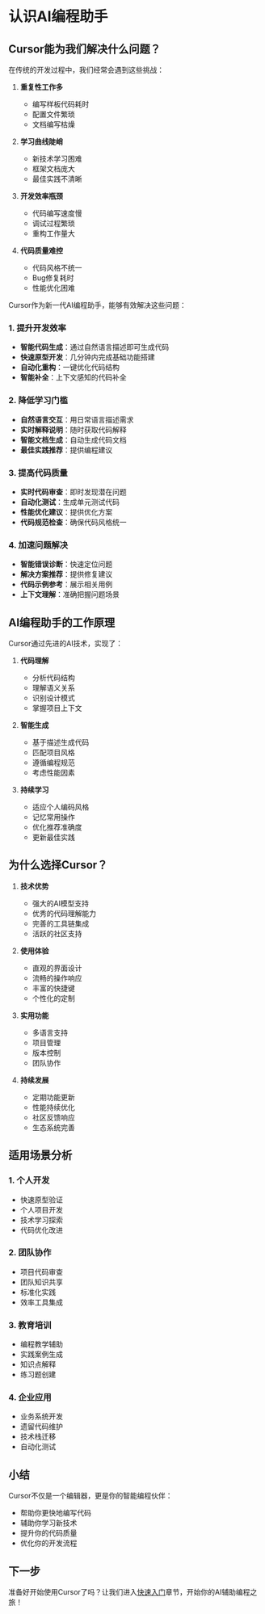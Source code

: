 # 认识AI编程助手

## Cursor能为我们解决什么问题？

在传统的开发过程中，我们经常会遇到这些挑战：

1. **重复性工作多**
   - 编写样板代码耗时
   - 配置文件繁琐
   - 文档编写枯燥

2. **学习曲线陡峭**
   - 新技术学习困难
   - 框架文档庞大
   - 最佳实践不清晰

3. **开发效率瓶颈**
   - 代码编写速度慢
   - 调试过程繁琐
   - 重构工作量大

4. **代码质量难控**
   - 代码风格不统一
   - Bug修复耗时
   - 性能优化困难

Cursor作为新一代AI编程助手，能够有效解决这些问题：

### 1. 提升开发效率
- **智能代码生成**：通过自然语言描述即可生成代码
- **快速原型开发**：几分钟内完成基础功能搭建
- **自动化重构**：一键优化代码结构
- **智能补全**：上下文感知的代码补全

### 2. 降低学习门槛
- **自然语言交互**：用日常语言描述需求
- **实时解释说明**：随时获取代码解释
- **智能文档生成**：自动生成代码文档
- **最佳实践推荐**：提供编程建议

### 3. 提高代码质量
- **实时代码审查**：即时发现潜在问题
- **自动化测试**：生成单元测试代码
- **性能优化建议**：提供优化方案
- **代码规范检查**：确保代码风格统一

### 4. 加速问题解决
- **智能错误诊断**：快速定位问题
- **解决方案推荐**：提供修复建议
- **代码示例参考**：展示相关用例
- **上下文理解**：准确把握问题场景

## AI编程助手的工作原理

Cursor通过先进的AI技术，实现了：

1. **代码理解**
   - 分析代码结构
   - 理解语义关系
   - 识别设计模式
   - 掌握项目上下文

2. **智能生成**
   - 基于描述生成代码
   - 匹配项目风格
   - 遵循编程规范
   - 考虑性能因素

3. **持续学习**
   - 适应个人编码风格
   - 记忆常用操作
   - 优化推荐准确度
   - 更新最佳实践

## 为什么选择Cursor？

1. **技术优势**
   - 强大的AI模型支持
   - 优秀的代码理解能力
   - 完善的工具链集成
   - 活跃的社区支持

2. **使用体验**
   - 直观的界面设计
   - 流畅的操作响应
   - 丰富的快捷键
   - 个性化的定制

3. **实用功能**
   - 多语言支持
   - 项目管理
   - 版本控制
   - 团队协作

4. **持续发展**
   - 定期功能更新
   - 性能持续优化
   - 社区反馈响应
   - 生态系统完善

## 适用场景分析

### 1. 个人开发
- 快速原型验证
- 个人项目开发
- 技术学习探索
- 代码优化改进

### 2. 团队协作
- 项目代码审查
- 团队知识共享
- 标准化实践
- 效率工具集成

### 3. 教育培训
- 编程教学辅助
- 实践案例生成
- 知识点解释
- 练习题创建

### 4. 企业应用
- 业务系统开发
- 遗留代码维护
- 技术栈迁移
- 自动化测试

## 小结

Cursor不仅是一个编辑器，更是你的智能编程伙伴：
- 帮助你更快地编写代码
- 辅助你学习新技术
- 提升你的代码质量
- 优化你的开发流程

## 下一步

准备好开始使用Cursor了吗？让我们进入[快速入门](./02-quickstart.md)章节，开始你的AI辅助编程之旅！ 